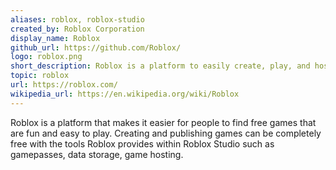 ```yaml
---
aliases: roblox, roblox-studio
created_by: Roblox Corporation
display_name: Roblox
github_url: https://github.com/Roblox/
logo: roblox.png
short_description: Roblox is a platform to easily create, play, and host games all for free!
topic: roblox
url: https://roblox.com/
wikipedia_url: https://en.wikipedia.org/wiki/Roblox
---
```

Roblox is a platform that makes it easier for people to find free games that are fun and easy to play. Creating and publishing games can be completely free with the tools Roblox provides within Roblox Studio such as gamepasses, data storage, game hosting.